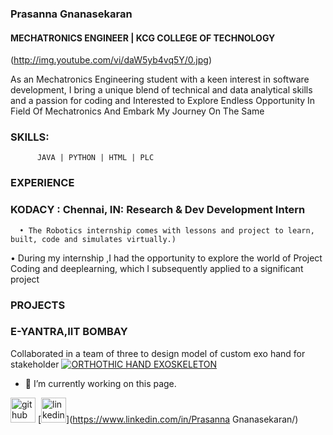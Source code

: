 ### Prasanna Gnanasekaran  
#### MECHATRONICS ENGINEER | KCG COLLEGE OF TECHNOLOGY 
(http://img.youtube.com/vi/daW5yb4vq5Y/0.jpg)

As an Mechatronics Engineering student with a keen interest in software development, I bring a unique blend of technical and data analytical skills and a passion for coding and Interested to Explore Endless Opportunity In Field Of Mechatronics And Embark My Journey On The Same

### SKILLS: 
          JAVA | PYTHON | HTML | PLC
### EXPERIENCE
 ### KODACY : Chennai, IN: Research & Dev Development Intern

      • The Robotics internship comes with lessons and project to learn, built, code and simulates virtually.)
• During my internship ,I had the opportunity to explore the world of Project Coding and deeplearning, which I
subsequently applied to a significant project
### PROJECTS
### E-YANTRA,IIT BOMBAY
Collaborated in a team of three to design model of custom exo hand for stakeholder
[![ORTHOTHIC HAND EXOSKELETON ](http://img.youtube.com/vi/daW5yb4vq5Y/0.jpg)](http://www.youtube.com/watch?v=daW5yb4vq5Y "EXO SKELETON")

- 🔭 I’m currently working on this page. 


[<img src='https://cdn.jsdelivr.net/npm/simple-icons@3.0.1/icons/github.svg' alt='github' height='40'>](https://github.com/PrasannaGnanasekaran )  [<img src='https://cdn.jsdelivr.net/npm/simple-icons@3.0.1/icons/linkedin.svg' alt='linkedin' height='40'>](https://www.linkedin.com/in/Prasanna Gnanasekaran/)  

